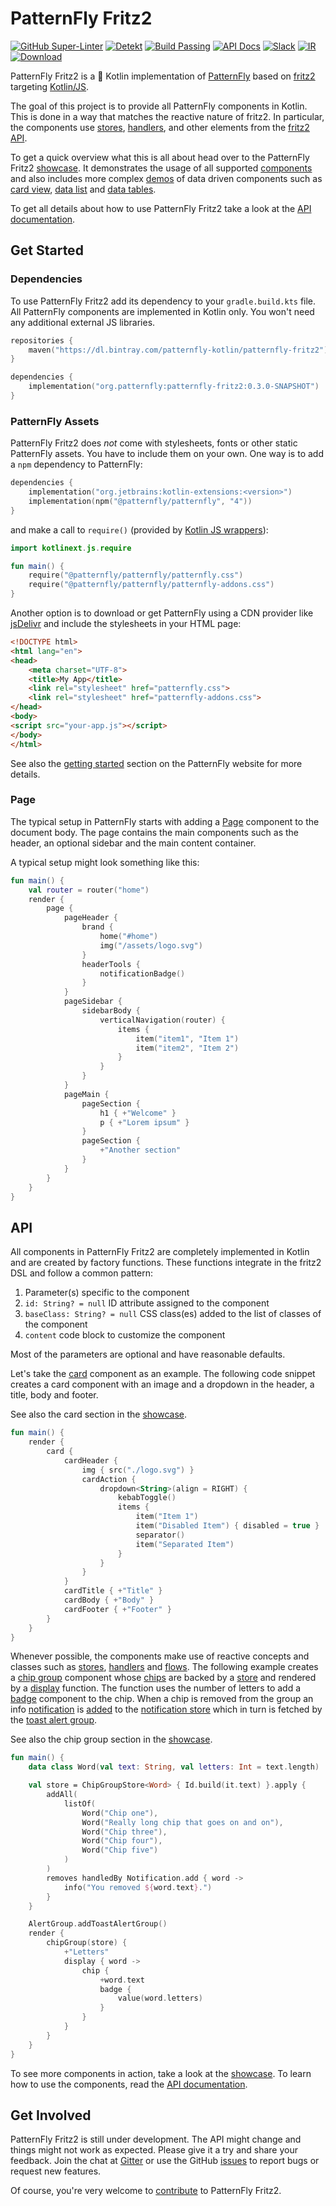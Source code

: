 # PatternFly Fritz2

[![GitHub Super-Linter](https://github.com/patternfly-kotlin/patternfly-fritz2/workflows/lint/badge.svg)](https://github.com/marketplace/actions/super-linter) 
[![Detekt](https://github.com/patternfly-kotlin/patternfly-fritz2/workflows/detekt/badge.svg)](https://detekt.github.io/detekt/index.html) 
[![Build Passing](https://github.com/patternfly-kotlin/patternfly-fritz2/workflows/build/badge.svg)](https://github.com/patternfly-kotlin/patternfly-fritz2/actions)
[![API Docs](https://img.shields.io/badge/api-docs-brightgreen)](https://patternfly-kotlin.github.io/patternfly-fritz2/patternfly-fritz2/)
[![Slack](https://img.shields.io/badge/slack-chat-green.svg)](https://patternfly.slack.com/archives/C01RC86378Q)
[![IR](https://img.shields.io/badge/Kotlin%2FJS-IR%20supported-yellow)](https://kotl.in/jsirsupported)
[![Download](https://img.shields.io/maven-central/v/org.patternfly/patternfly-fritz2)](https://search.maven.org/search?q=g:org.patternfly%20AND%20a:patternfly-fritz2)

PatternFly Fritz2 is a 💯 Kotlin implementation of [PatternFly](https://www.patternfly.org/) based on [fritz2](https://www.fritz2.dev/) targeting [Kotlin/JS](https://kotl.in/js).

The goal of this project is to provide all PatternFly components in Kotlin. This is done in a way that matches the reactive nature of fritz2. In particular, the components use [stores](https://api.fritz2.dev/core/core/dev.fritz2.binding/-store/index.html), [handlers](https://api.fritz2.dev/core/core/dev.fritz2.binding/-handler/index.html), and other elements from the [fritz2 API](https://api.fritz2.dev/core/core/index.html).

To get a quick overview what this is all about head over to the PatternFly Fritz2 [showcase](https://patternfly-kotlin.github.io/patternfly-fritz2-showcase/). It demonstrates the usage of all supported [components](https://patternfly-kotlin.github.io/patternfly-fritz2-showcase/#component;id=alert) and also includes more complex [demos](https://patternfly-kotlin.github.io/patternfly-fritz2-showcase/#user-demo) of data driven components such as [card view](https://patternfly-kotlin.github.io/patternfly-fritz2/patternfly-fritz2/org.patternfly/-card-view/index.html), [data list](https://patternfly-kotlin.github.io/patternfly-fritz2/patternfly-fritz2/org.patternfly/-data-list/index.html) and [data tables](https://patternfly-kotlin.github.io/patternfly-fritz2/patternfly-fritz2/org.patternfly/-data-table/index.html).

To get all details about how to use PatternFly Fritz2 take a look at the [API documentation](https://patternfly-kotlin.github.io/patternfly-fritz2/patternfly-fritz2/).

## Get Started

### Dependencies

To use PatternFly Fritz2 add its dependency to your `gradle.build.kts` file. All PatternFly components are implemented in Kotlin only. You won't need any additional external JS libraries. 

```kotlin
repositories {
    maven("https://dl.bintray.com/patternfly-kotlin/patternfly-fritz2")
}

dependencies {
    implementation("org.patternfly:patternfly-fritz2:0.3.0-SNAPSHOT")
}
```

### PatternFly Assets

PatternFly Fritz2 does *not* come with stylesheets, fonts or other static PatternFly assets. You have to include them on your own. One way is to add a `npm` dependency to PatternFly: 


```kotlin
dependencies {
    implementation("org.jetbrains:kotlin-extensions:<version>")
    implementation(npm("@patternfly/patternfly", "4"))
}
```

and make a call to `require()` (provided by [Kotlin JS wrappers](https://github.com/JetBrains/kotlin-wrappers)):

```kotlin
import kotlinext.js.require

fun main() {
    require("@patternfly/patternfly/patternfly.css")
    require("@patternfly/patternfly/patternfly-addons.css")
}
```

Another option is to download or get PatternFly using a CDN provider like [jsDelivr](https://www.jsdelivr.com/package/npm/@patternfly/patternfly) and include the stylesheets in your HTML page:

```html
<!DOCTYPE html>
<html lang="en">
<head>
    <meta charset="UTF-8">
    <title>My App</title>
    <link rel="stylesheet" href="patternfly.css">
    <link rel="stylesheet" href="patternfly-addons.css">
</head>
<body>
<script src="your-app.js"></script>
</body>
</html>
```

See also the [getting started](https://www.patternfly.org/v4/get-started/develop#htmlcss) section on the PatternFly website for more details. 

### Page

The typical setup in PatternFly starts with adding a [Page](https://patternfly-kotlin.github.io/patternfly-fritz2/patternfly-fritz2/org.patternfly/-page/index.html) component to the document body. The page contains the main components such as the header, an optional sidebar and the main content container. 

A typical setup might look something like this:

```kotlin
fun main() {
    val router = router("home")
    render {
        page {
            pageHeader {
                brand {
                    home("#home")
                    img("/assets/logo.svg")
                }
                headerTools {
                    notificationBadge()
                }
            }
            pageSidebar {
                sidebarBody {
                    verticalNavigation(router) {
                        items {
                            item("item1", "Item 1")
                            item("item2", "Item 2")
                        }
                    }
                }
            }
            pageMain {
                pageSection {
                    h1 { +"Welcome" }
                    p { +"Lorem ipsum" }
                }
                pageSection {
                    +"Another section"
                }
            }
        }
    }
}
```

## API

All components in PatternFly Fritz2 are completely implemented in Kotlin and are created by factory functions. These functions integrate in the fritz2 DSL and follow a common pattern:

1. Parameter(s) specific to the component
1. `id: String? = null` ID attribute assigned to the component
1. `baseClass: String? = null` CSS class(es) added to the list of classes of the component
1. `content` code block to customize the component

Most of the parameters are optional and have reasonable defaults.

Let's take the [card](https://patternfly-kotlin.github.io/patternfly-fritz2/patternfly-fritz2/org.patternfly/-card/index.html) component as an example. The following code snippet creates a card component with an image and a dropdown in the header, a title, body and footer. 

See also the card section in the [showcase](https://patternfly-kotlin.github.io/patternfly-fritz2-showcase/#component;id=card). 

```kotlin
fun main() {
    render {
        card {
            cardHeader {
                img { src("./logo.svg") }
                cardAction {
                    dropdown<String>(align = RIGHT) {
                        kebabToggle()
                        items {
                            item("Item 1")
                            item("Disabled Item") { disabled = true }
                            separator()
                            item("Separated Item")
                        }
                    }
                }
            }
            cardTitle { +"Title" }
            cardBody { +"Body" }
            cardFooter { +"Footer" }
        }
    }    
}
```

Whenever possible, the components make use of reactive concepts and classes such as [stores](https://api.fritz2.dev/core/core/dev.fritz2.binding/-store/index.html), [handlers](https://api.fritz2.dev/core/core/dev.fritz2.binding/-handler/index.html) and [flows](https://kotlin.github.io/kotlinx.coroutines/kotlinx-coroutines-core/kotlinx.coroutines.flow/-flow/index.html). The following example creates a [chip group](https://patternfly-kotlin.github.io/patternfly-fritz2/patternfly-fritz2/org.patternfly/-chip-group/index.html) component whose [chips](https://patternfly-kotlin.github.io/patternfly-fritz2/patternfly-fritz2/org.patternfly/-chip/index.html) are backed by a [store](https://patternfly-kotlin.github.io/patternfly-fritz2/patternfly-fritz2/org.patternfly/-chip-group-store/index.html) and rendered by a [display](https://patternfly-kotlin.github.io/patternfly-fritz2/patternfly-fritz2/org.patternfly/-chip-group/display.html) function. The function uses the number of letters to add a [badge](https://patternfly-kotlin.github.io/patternfly-fritz2/patternfly-fritz2/org.patternfly/-badge/index.html) component to the chip. When a chip is removed from the group an info [notification](https://patternfly-kotlin.github.io/patternfly-fritz2/patternfly-fritz2/org.patternfly/-notification/index.html) is [added](https://patternfly-kotlin.github.io/patternfly-fritz2/patternfly-fritz2/org.patternfly/-notification/-companion/add.html) to the [notification store](https://patternfly-kotlin.github.io/patternfly-fritz2/patternfly-fritz2/org.patternfly/-notification-store/index.html) which in turn is fetched by the [toast alert group](https://patternfly-kotlin.github.io/patternfly-fritz2/patternfly-fritz2/org.patternfly/-alert-group/-companion/add-toast-alert-group.html). 

See also the chip group section in the [showcase](https://patternfly-kotlin.github.io/patternfly-fritz2-showcase/#component;id=chip-group).

```kotlin
fun main() {
    data class Word(val text: String, val letters: Int = text.length)

    val store = ChipGroupStore<Word> { Id.build(it.text) }.apply {
        addAll(
            listOf(
                Word("Chip one"),
                Word("Really long chip that goes on and on"),
                Word("Chip three"),
                Word("Chip four"),
                Word("Chip five")
            )
        )
        removes handledBy Notification.add { word ->
            info("You removed ${word.text}.")
        }
    }

    AlertGroup.addToastAlertGroup()
    render {
        chipGroup(store) {
            +"Letters"
            display { word ->
                chip {
                    +word.text
                    badge {
                        value(word.letters)
                    }
                }
            }
        }
    }
}
```

To see more components in action, take a look at the [showcase](https://patternfly-kotlin.github.io/patternfly-fritz2-showcase/). To learn how to use the components, read the [API documentation](https://patternfly-kotlin.github.io/patternfly-fritz2/patternfly-fritz2/).

## Get Involved

PatternFly Fritz2 is still under development. The API might change and things might not work as expected. Please give it a try and share your feedback. Join the chat at [Gitter](https://gitter.im/patternfly-kotlin/patternfly-fritz2) or use the GitHub [issues](https://github.com/patternfly-kotlin/patternfly-fritz2/issues) to report bugs or request new features. 

Of course, you're very welcome to [contribute](CONTRIBUTING.md) to PatternFly Fritz2.  
